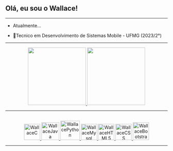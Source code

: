 ## Olá, eu sou o Wallace!
------------------------------------------------------------------
- Atualmente...
<!-- 👨🏽‍💻Graduando em Ciência da Computação - Puc Minas (2026/1°)-->
- 📱Tecnico em Desenvolvimento de Sistemas Mobile - UFMG (2023/2°)
------------------------------------------------------------------
<div align="center">
  <a href="https://github.com/Olivwallace">
  <img height="180em" src="https://github-readme-stats.vercel.app/api?username=Olivwallace&show_icons=true&theme=dark&icon_color=00bffff&bg_color=90,10111e,00ffff&title_color=00bfff&include_all_commits=true&count_private=true"/>
  <img height="180em" src="https://github-readme-stats.vercel.app/api/top-langs/?username=Olivwallace&layout=compact&title_color=00bfff&langs_count=7&theme=dark&bg_color=90,10111e,00ffff"/>
</div>

------------------------------------------------------------------

<div align = "center" style="display: inline_block"><br>
  <img aling= "center" alt = "WallaceC" height="50" width="50" src="https://cdn.jsdelivr.net/gh/devicons/devicon/icons/c/c-original.svg" />
  <img aling = "center" alt = "WallaceJava" height="55" width="55" src="https://cdn.jsdelivr.net/gh/devicons/devicon/icons/java/java-original-wordmark.svg" />
  <img aling= "center" alt = "WallacePython" height="60" width="60" src="https://cdn.jsdelivr.net/gh/devicons/devicon/icons/python/python-original.svg" />
  <img aling= "center" alt = "WallaceMysql" height="50" width="50" src="https://cdn.jsdelivr.net/gh/devicons/devicon/icons/mysql/mysql-original.svg" />  
  <img aling= "center" alt = "WallaceHTML5" height="50" width="50" src="https://cdn.jsdelivr.net/gh/devicons/devicon/icons/html5/html5-original.svg" />
  <img aling= "center" alt = "WallaceCSS" height="50" width="50" src="https://cdn.jsdelivr.net/gh/devicons/devicon/icons/css3/css3-original.svg" />
  <img aling= "center" alt = "WallaceBootstrap" height="55" width="50" src="https://cdn.jsdelivr.net/gh/devicons/devicon/icons/bootstrap/bootstrap-original.svg" />
          
          
</div>

------------------------------------------------------------------

<!--
**Olivwallace/Olivwallace** is a ✨ _special_ ✨ repository because its `README.md` (this file) appears on your GitHub profile.

Here are some ideas to get you started:

- 🔭 I’m currently working on ...
- 🌱 I’m currently learning ...
- 👯 I’m looking to collaborate on ...
- 🤔 I’m looking for help with ...
- 💬 Ask me about ...
- 📫 How to reach me: ...
- 😄 Pronouns: ...
- ⚡ Fun fact: ...
-->
